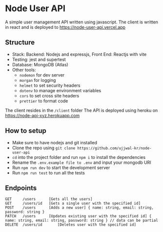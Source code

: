 # Node User API
A simple user management API written using javascript. The client is written in react and is deployed to https://node-user-api.vercel.app

## Structure
- Stack: Backend: Nodejs and expressjs, Front End: Reactjs with vite
- Testing: jest and supertest
- Database: MongoDB (Atlas)
- Other tools:
	- `nodemon` for dev server
	- `morgan` for logging
	- `helmet` to set security headers
	- `dotenv` to manage environment variables
	- `cors` to set cross site headers
	- `prettier` to format code

The client resides in the `/client` folder
The API is deployed using heroku on https://node-api-xyz.herokuapp.com


## How to setup
- Make sure to have nodejs and git installed
- Clone the repo using `git clone https://github.com/ujjwal-kr/node-user-api`
- `cd` into the project folder and run `npm i` to install the dependencies
- Rename the `.env.example file to .env` and input your mongodb URI
- Run `npm run dev` to start the development server
- Run `npm run test` to run all the tests

## Endpoints
```
GET 	/users 		[Gets all the users]
GET 	/users/id 	[Gets a single user with the specified id]
POST 	/users 		[Adds a new user] { name: string, email: string, password: string }
PATCH 	/users 		[Updates existing user with the specified id] { name: string, email: string, password: string } // data can be partial
DELETE 	/users/id    	[Deletes user with the specified id]
```
